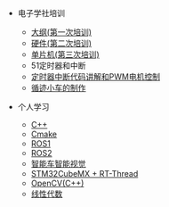 * 电子学社培训
    * [大纲(第一次培训)](teach/Chapter1/电子学社培训.md)
    * [硬件(第二次培训)](teach/Chapter2/电子学社培训.md)
    * [单片机(第三次培训)](teach/Chapter3/51单片机培训.md)
    * 51定时器和中断
    * [定时器中断代码讲解和PWM电机控制](teach/Chapter5/第五次培训.md)
    * [循迹小车的制作](teach/Chapter6/最后一次培训.md)

* 个人学习
    * [C++](notes/cpp/C++.md)
    * [Cmake](notes/cpp/Cmake.md)
    * [ROS1](notes/ros/ROS1.md)
    * [ROS2](notes/ros/ROS2.md)
    * [智能车智能视觉](notes/smartcar/smartcar)
    * [STM32CubeMX + RT-Thread](notes/stm32/ROS小车STM32控制部分.md)
    * [OpenCV(C++)](notes/opencv/opencv.md)
    * [线性代数](notes/math/Linear_Algebra.md)